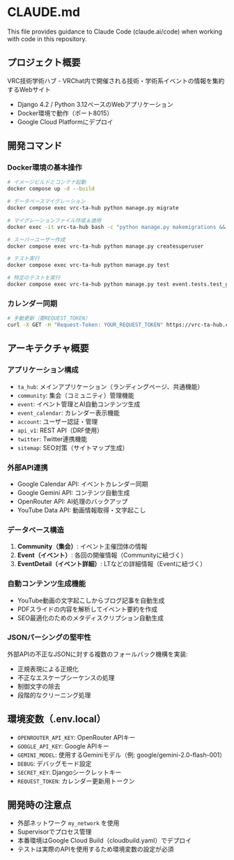 # CLAUDE.md

This file provides guidance to Claude Code (claude.ai/code) when working with code in this repository.

## プロジェクト概要

VRC技術学術ハブ - VRChat内で開催される技術・学術系イベントの情報を集約するWebサイト
- Django 4.2 / Python 3.12ベースのWebアプリケーション
- Docker環境で動作（ポート8015）
- Google Cloud Platformにデプロイ

## 開発コマンド

### Docker環境の基本操作
```bash
# イメージビルドとコンテナ起動
docker compose up -d --build

# データベースマイグレーション
docker compose exec vrc-ta-hub python manage.py migrate

# マイグレーションファイル作成＆適用
docker exec -it vrc-ta-hub bash -c "python manage.py makemigrations && python manage.py migrate"

# スーパーユーザー作成
docker compose exec vrc-ta-hub python manage.py createsuperuser

# テスト実行
docker compose exec vrc-ta-hub python manage.py test

# 特定のテストを実行
docker compose exec vrc-ta-hub python manage.py test event.tests.test_generate_blog
```

### カレンダー同期
```bash
# 手動更新（要REQUEST_TOKEN）
curl -X GET -H "Request-Token: YOUR_REQUEST_TOKEN" https://vrc-ta-hub.com/event/update/
```

## アーキテクチャ概要

### アプリケーション構成
- `ta_hub`: メインアプリケーション（ランディングページ、共通機能）
- `community`: 集会（コミュニティ）管理機能
- `event`: イベント管理とAI自動コンテンツ生成
- `event_calendar`: カレンダー表示機能
- `account`: ユーザー認証・管理
- `api_v1`: REST API（DRF使用）
- `twitter`: Twitter連携機能
- `sitemap`: SEO対策（サイトマップ生成）

### 外部API連携
- Google Calendar API: イベントカレンダー同期
- Google Gemini API: コンテンツ自動生成
- OpenRouter API: AI処理のバックアップ
- YouTube Data API: 動画情報取得・文字起こし

### データベース構造
1. **Community（集会）**: イベント主催団体の情報
2. **Event（イベント）**: 各回の開催情報（Communityに紐づく）
3. **EventDetail（イベント詳細）**: LTなどの詳細情報（Eventに紐づく）

### 自動コンテンツ生成機能
- YouTube動画の文字起こしからブログ記事を自動生成
- PDFスライドの内容を解析してイベント要約を作成
- SEO最適化のためのメタディスクリプション自動生成

### JSONパーシングの堅牢性
外部APIの不正なJSONに対する複数のフォールバック機構を実装:
- 正規表現による正規化
- 不正なエスケープシーケンスの処理
- 制御文字の除去
- 段階的なクリーニング処理

## 環境変数（.env.local）
- `OPENROUTER_API_KEY`: OpenRouter APIキー
- `GOOGLE_API_KEY`: Google APIキー
- `GEMINI_MODEL`: 使用するGeminiモデル（例: google/gemini-2.0-flash-001）
- `DEBUG`: デバッグモード設定
- `SECRET_KEY`: Djangoシークレットキー
- `REQUEST_TOKEN`: カレンダー更新用トークン

## 開発時の注意点
- 外部ネットワーク `my_network` を使用
- Supervisorでプロセス管理
- 本番環境はGoogle Cloud Build（cloudbuild.yaml）でデプロイ
- テストは実際のAPIを使用するため環境変数の設定が必須
